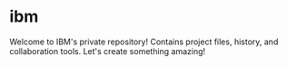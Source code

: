 # ibm
Welcome to IBM's private repository! Contains project files, history, and collaboration tools. Let's create something amazing!
